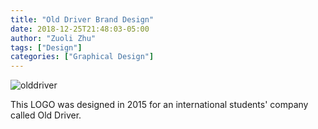 ```yaml
---
title: "Old Driver Brand Design"
date: 2018-12-25T21:48:03-05:00
author: "Zuoli Zhu"
tags: ["Design"]
categories: ["Graphical Design"]
---
```


![olddriver](/images/graphicaldesign/olddriver.jpg)

This LOGO was designed in 2015 for an international students' company called Old Driver.
